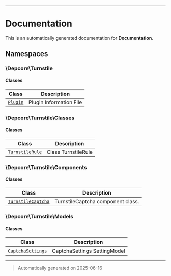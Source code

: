 
***

# Documentation



This is an automatically generated documentation for **Documentation**.


## Namespaces


### \Depcore\Turnstile

#### Classes

| Class | Description |
|-------|-------------|
| [`Plugin`](./classes/Depcore/Turnstile/Plugin.md) | Plugin Information File|




### \Depcore\Turnstile\Classes

#### Classes

| Class | Description |
|-------|-------------|
| [`TurnstileRule`](./classes/Depcore/Turnstile/Classes/TurnstileRule.md) | Class TurnstileRule|




### \Depcore\Turnstile\Components

#### Classes

| Class | Description |
|-------|-------------|
| [`TurnstileCaptcha`](./classes/Depcore/Turnstile/Components/TurnstileCaptcha.md) | TurnstileCaptcha component class.|




### \Depcore\Turnstile\Models

#### Classes

| Class | Description |
|-------|-------------|
| [`CaptchaSettings`](./classes/Depcore/Turnstile/Models/CaptchaSettings.md) | CaptchaSettings SettingModel|




***
> Automatically generated on 2025-06-16
